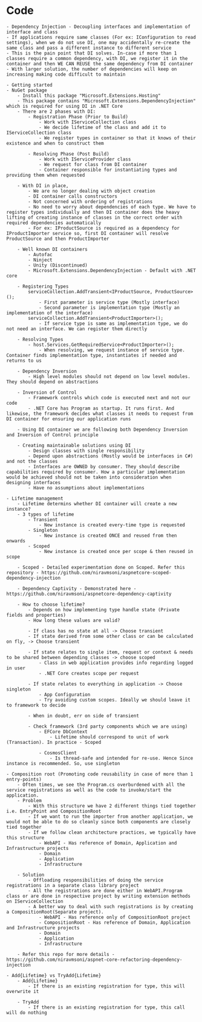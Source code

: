 # Code
	- Dependency Injection - Decoupling interfaces and implementation of interface and class
	- If applications require same classes (For ex: IConfiguration to read settings), when we do not use DI, one may accidentally re-create the same class and pass a different instance to different service
	- This is the pain point that DI solves. In-case if more than 1 classes require a common dependency, with DI, we register it in the container and then WE CAN REUSE the same dependency from DI container
	- With larger solution, the number of dependencies will keep on increasing making code difficult to maintain

	- Getting started
	- NuGet package
		- Install this package "Microsoft.Extensions.Hosting"
		- This package contains "Microsoft.Extensions.DependencyInjection" which is required for using DI in .NET Core
		- There are 2 phases with DI:
			- Registration Phase (Prior to Build)
				- Work with IServiceCollection class
				- We decide lifetime of the class and add it to IServiceCollection class
				- We register types in container so that it knows of their existence and when to construct them

			- Resolving Phase (Post Build)
				- Work with IServiceProvider class
				- We request for class from DI container
				- Container responsible for instantiating types and providing them when requested

		- With DI in place,
			- We are no longer dealing with object creation
			- DI container calls constructors
			- Not concerned with ordering of registrations 
			- No need to worry about dependencies of each type. We have to register types individually and then DI container does the heavy lifting of creating instance of classes in the correct order with required dependencies automatically
			- For ex: IProductSource is required as a dependency for IProductImporter service so, first DI container will resolve ProductSource and then ProductImporter

		- Well known DI containers
			- Autofac
			- Ninject
			- Unity (Discontinued)
			- Microsoft.Extensions.DependencyInjection - Default with .NET core

		- Registering Types
			serviceCollection.AddTransient<IProductSource, ProductSource>();
				- First parameter is service type (Mostly interface)
				- Second parameter is implementation type (Mostly an implementation of the interface)
			serviceCollection.AddTransient<ProductImporter>();
				- If service type is same as implementation type, we do not need an interface. We can register them directly

		- Resolving Types
			- host.Services.GetRequiredService<ProductImporter>();			
				- When resolving, we request instance of service type. Container finds implementation type, instantiates if needed and returns to us

		- Dependency Inversion
			- High level modules should not depend on low level modules. They should depend on abstractions

		- Inversion of Control
			- Framework controls which code is executed next and not our code
			- .NET Core has Program as startup. It runs first. And likewise, the framework decides what classes it needs to request from DI container for ensuring our application runs

		- Using DI container we are following both Dependency Inversion and Inversion of Control principle

		- Creating maintainable solutions using DI
			- Design classes with single responsibility
			- Depend upon abstractions (Mostly would be interfaces in C#) and not the classes
			- Interfaces are OWNED by consumer. They should describe capabilities required by consumer. How a particular implementation would be achieved should not be taken into consideration when designing interfaces
			- Have no assumptions about implementations

	- Lifetime management
		- Lifetime determins whether DI container will create a new instance?
		- 3 types of lifetime
			- Transient
				- New instance is created every-time type is requested
			- Singleton
				- New instance is created ONCE and reused from then onwards
			- Scoped
				- New instance is created once per scope & then reused in scope

		- Scoped - Detailed experimentation done on Scoped. Refer this repository - https://github.com/niravmsoni/aspnetcore-scoped-dependency-injection

		- Dependency Captivity - Demonstrated here - https://github.com/niravmsoni/aspnetcore-dependency-captivity

		- How to choose lifetime?
			- Depends on how implementing type handle state (Private fields and properties)
			- How long these values are valid?

			- If class has no state at all -> Choose transient
			- If state derived from some other class or can be calculated on fly, -> Choose transient

			- If state relates to single item, request or context & needs to be shared between depending classes -> choose scoped
				- Class in web application provides info regarding logged in user
				- .NET Core creates scope per request

			- If state relates to everything in application -> Choose singleton
				- App Configuration
				- Try avoiding custom scopes. Ideally we should leave it to framework to decide

			- When in doubt, err on side of transient

			- Check framework (3rd party components which we are using)
				- EFCore DbContext
					- Lifetime should correspond to unit of work (Transaction). In practice - Scoped

				- CosmosClient
					- Is thread-safe and intended for re-use. Hence Since instance is recommended. So, use singleton

	- Composition root (Promoting code reusability in case of more than 1 entry-points)
		- Often times, we see the Program.cs overburdened with all the service registrations as well as the code to invoke/start the application.
		- Problem
			- With this structure we have 2 different things tied together i.e. EntryPoint and CompositionRoot
			- If we want to run the importer from another application, we would not be able to do so cleanly since both components are closely tied together
			- If we follow clean architecture practices, we typically have this structure
				- WebAPI - Has reference of Domain, Application and Infrastructure projects
				- Domain
				- Application
				- Infrastructure

		- Solution
			- Offloading responsibilities of doing the service registrations in a separate class library project
			- All the registrations are done either in WebAPI.Program class or are done in respective project by writing extension methods on IServiceCollection
			- A better way to deal with such registrations is by creating a CompositionRoot(Separate project).
				- WebAPI - Has reference only of CompositionRoot project
				- CompositionRoot - Has reference of Domain, Application and Infrastructure projects
				- Domain
				- Application
				- Infrastructure

		- Refer this repo for more details - https://github.com/niravmsoni/aspnet-core-refactoring-dependency-injection
	
	- Add{Lifetime} vs TryAdd{Lifetime}
		- Add{Lifetime}
			- If there is an existing registration for type, this will overwrite it

		- TryAdd
			- If there is an existing registration for type, this call will do nothing
